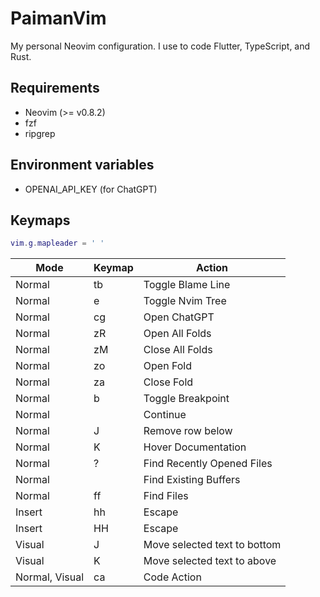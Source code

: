 # PaimanVim

My personal Neovim configuration. I use to code Flutter, TypeScript, and Rust.

## Requirements

- Neovim (>= v0.8.2)
- fzf
- ripgrep

## Environment variables

- OPENAI_API_KEY (for ChatGPT)

## Keymaps

```lua
vim.g.mapleader = ' '
```

| Mode           	| Keymap          	| Action                       	|
|----------------	|-----------------	|------------------------------	|
| Normal         	| <leader>tb      	| Toggle Blame Line            	|
| Normal         	| <leader>e       	| Toggle Nvim Tree             	|
| Normal         	| <leader>cg      	| Open ChatGPT                 	|
| Normal         	| zR              	| Open All Folds               	|
| Normal         	| zM              	| Close All Folds              	|
| Normal         	| zo              	| Open Fold                    	|
| Normal         	| za              	| Close Fold                   	|
| Normal         	| <leader>b       	| Toggle Breakpoint            	|
| Normal         	| <F5>            	| Continue                     	|
| Normal         	| J               	| Remove row below             	|
| Normal         	| K               	| Hover Documentation          	|
| Normal         	| <leader>?       	| Find Recently Opened Files   	|
| Normal         	| <leader><space> 	| Find Existing Buffers        	|
| Normal         	| <leader>ff      	| Find Files                   	|
| Insert         	| hh              	| Escape                       	|
| Insert         	| HH              	| Escape                       	|
| Visual         	| J               	| Move selected text to bottom 	|
| Visual         	| K               	| Move selected text to above  	|
| Normal, Visual 	| <leader>ca      	| Code Action                  	|
